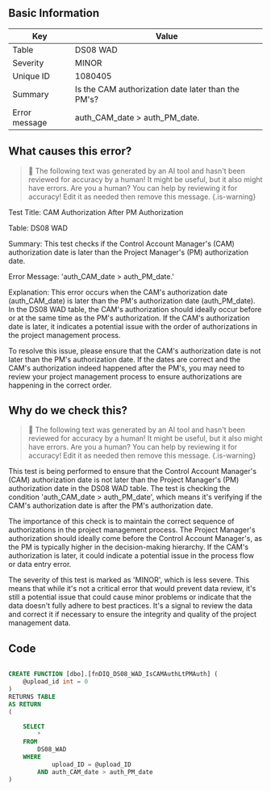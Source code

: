 ## Basic Information
| Key         | Value          |
|-------------|----------------|
| Table       | DS08 WAD |
| Severity    | MINOR |
| Unique ID   | 1080405   |
| Summary     | Is the CAM authorization date later than the PM's? |
| Error message | auth_CAM_date > auth_PM_date. |

## What causes this error?

> :robot: The following text was generated by an AI tool and hasn't been reviewed for accuracy by a human! It might be useful, but it also might have errors. Are you a human? You can help by reviewing it for accuracy! Edit it as needed then remove this message.
{.is-warning}

Test Title: CAM Authorization After PM Authorization

Table: DS08 WAD

Summary: This test checks if the Control Account Manager's (CAM) authorization date is later than the Project Manager's (PM) authorization date.

Error Message: 'auth_CAM_date > auth_PM_date.'

Explanation: This error occurs when the CAM's authorization date (auth_CAM_date) is later than the PM's authorization date (auth_PM_date). In the DS08 WAD table, the CAM's authorization should ideally occur before or at the same time as the PM's authorization. If the CAM's authorization date is later, it indicates a potential issue with the order of authorizations in the project management process. 

To resolve this issue, please ensure that the CAM's authorization date is not later than the PM's authorization date. If the dates are correct and the CAM's authorization indeed happened after the PM's, you may need to review your project management process to ensure authorizations are happening in the correct order.
## Why do we check this?

> :robot: The following text was generated by an AI tool and hasn't been reviewed for accuracy by a human! It might be useful, but it also might have errors. Are you a human? You can help by reviewing it for accuracy! Edit it as needed then remove this message.
{.is-warning}

This test is being performed to ensure that the Control Account Manager's (CAM) authorization date is not later than the Project Manager's (PM) authorization date in the DS08 WAD table. The test is checking the condition 'auth_CAM_date > auth_PM_date', which means it's verifying if the CAM's authorization date is after the PM's authorization date.

The importance of this check is to maintain the correct sequence of authorizations in the project management process. The Project Manager's authorization should ideally come before the Control Account Manager's, as the PM is typically higher in the decision-making hierarchy. If the CAM's authorization is later, it could indicate a potential issue in the process flow or data entry error.

The severity of this test is marked as 'MINOR', which is less severe. This means that while it's not a critical error that would prevent data review, it's still a potential issue that could cause minor problems or indicate that the data doesn't fully adhere to best practices. It's a signal to review the data and correct it if necessary to ensure the integrity and quality of the project management data.
## Code

```sql

CREATE FUNCTION [dbo].[fnDIQ_DS08_WAD_IsCAMAuthLtPMAuth] (
	@upload_id int = 0
)
RETURNS TABLE
AS RETURN
(
	
	SELECT 
		*
	FROM
		DS08_WAD
	WHERE
			upload_ID = @upload_ID
		AND auth_CAM_date > auth_PM_date
)
```
